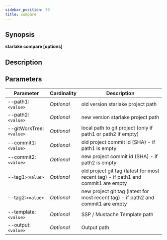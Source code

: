 ```yaml
---
sidebar_position: 70
title: compare
---
```



## Synopsis

**starlake compare [options]**

## Description


## Parameters

Parameter|Cardinality|Description
---|---|---
--path1:`<value>`|*Optional*|old version starlake project path
--path2:`<value>`|*Optional*|new version starlake project path
--gitWorkTree:`<value>`|*Optional*|local path to git project (only if path1 or path2 if empty)
--commit1:`<value>`|*Optional*|old project commit id (SHA) - if path1 is empty
--commit2:`<value>`|*Optional*|new project commit id (SHA) - if path2 is empty
--tag1:`<value>`|*Optional*|old project git tag (latest for most recent tag) - if path1 and commit1 are empty
--tag2:`<value>`|*Optional*|new project git tag (latest for most recent tag) - if path2 and commit1 are empty
--template:`<value>`|*Optional*|SSP / Mustache Template path
--output:`<value>`|*Optional*|Output path